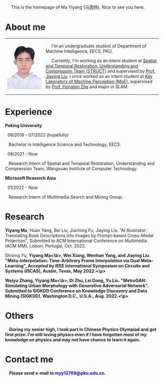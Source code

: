 
<p> &nbsp;&nbsp;&nbsp;&nbsp; This is the homepage of Ma Yiyang (马逸扬). Nice to see you here. </p>

<h1> About me </h1>
  
  <table frame="void">
    <tr>
      <td width="25%"> 
        <img src="/免冠照_白1寸_20220111.jpg" width="100%">  
      </td>
      <td width="75%">
        <p> &nbsp;&nbsp;&nbsp;&nbsp; I'm an undergraduate student of Department of Machine Intelligence, EECS, PKU. </p>
        <p> &nbsp;&nbsp;&nbsp;&nbsp; Currently, I'm working as an intern student at <a href="http://39.96.165.147/struct.html">Spatial and Temporal Restoration, Understanding and Compression Team (STRUCT)</a> and supervised by <a href="http://39.96.165.147/people/liujiaying.html"> Prof. Jiaying Liu</a>. I once worked as an intern student at <a href="https://www.google.com/search?q=%E6%9C%BA%E5%99%A8%E6%84%9F%E7%9F%A5%E4%B8%8E%E6%99%BA%E8%83%BD%E6%95%99%E8%82%B2%E9%83%A8%E9%87%8D%E7%82%B9%E5%AE%9E%E9%AA%8C%E5%AE%A4+%28%E5%AE%83%E5%AE%9E%E5%9C%A8%E6%B2%A1%E6%9C%89%E4%B8%BB%E9%A1%B5%29&sxsrf=ALeKk01lfuziDxO6X_q7VTTZORMY5GBsiw%3A1629133212254&source=hp&ei=nJkaYZ3LDNT0hwPwgauoBA&iflsig=AINFCbYAAAAAYRqnrLISuBy3Z2fCSfceK_WK5hMSfo3h&oq=%E6%9C%BA%E5%99%A8%E6%84%9F%E7%9F%A5%E4%B8%8E%E6%99%BA%E8%83%BD%E6%95%99%E8%82%B2%E9%83%A8%E9%87%8D%E7%82%B9%E5%AE%9E%E9%AA%8C%E5%AE%A4+%28%E5%AE%83%E5%AE%9E%E5%9C%A8%E6%B2%A1%E6%9C%89%E4%B8%BB%E9%A1%B5%29&gs_lcp=Cgdnd3Mtd2l6EAMyBwghEAoQoAFQtxhYtxhgzyNoAHAAeACAAYUCiAGFApIBAzItMZgBAKABAqABAQ&sclient=gws-wiz&ved=0ahUKEwidiZ-TgrbyAhVU-mEKHfDACkUQ4dUDCAc&uact=5">Key Laboratory of Machine Perception (MoE)</a>, supervised by <a href="http://www.cis.pku.edu.cn/info/1084/1271.htm">Prof. Hongbin Zha</a> and major in SLAM.</p>
      </td>
    </tr>
  </table>

<h1> Experience </h1>

  <p><b> Peking University </b></p>

  <p> &nbsp; 09/2018 - 07/2022 (hopefully)</p>
  <p> &nbsp;&nbsp; Bachelor in Intelligence Science and Technology, EECS.</p>
  
  <p> &nbsp; 08/2021 - Now</p>
  <p> &nbsp;&nbsp; Research Intern of Spatial and Temporal Restoration, Understanding and Compression Team, Wangxuan Institute of Computer Technology.</p>
  
  <p><b> Microsoft Reaserch Asia </b></p>
  
  <p> &nbsp; 01/2022 - Now</p>
  <p> &nbsp;&nbsp; Research Intern of Multimedia Search and Mining Group.

<h1> Research </h1>

  <p><b> Yiyang Ma</b>, Huan Yang, Bei Liu, Jianlong Fu, Jiaying Liu. "AI Illustrator: Translating Book Descriptions into Images by Prompt-based Cross-Modal Projection", Submitted to ACM International Conference on Multimedia (ACM MM), Lisbon, Portugal, Oct. 2022.</p>
  <p> Shixing Yu, <b>Yiyang Ma<\b>, Wei Xiang, Wenhan Yang, and Jiaying Liu. "Meta-Interpolation: Time-Arbitrary Frame Interpolation via Dual Meta-Learning", Accepted by IEEE International Symposium on Circuits and Systems (ISCAS), Austin, Texas, May 2022.<\p>
  <p> Weiyu Zhang, <b>Yiyang Ma<\b>, Di Zhu, Lei Dong, Yu Liu. "MetroGAN: Simulating Urban Morphology with Generative Adversarial Network", Submitted to SIGKDD Conference on Knowledge Discovery and Data Mining (SIGKDD), Washington D.C., U.S.A., Aug. 2022.<\p>
  
<h1> Others </h1>

  <p> &nbsp;&nbsp;&nbsp;&nbsp;During my senior high, I took part in Chinese Physics Olympiad and got first prize. I'm still loving physics even if I have forgotten most of my knowlodge on physics and may not have chance to learn it again.</p>

<h1> Contact me </h1>
  <p> &nbsp;&nbsp;&nbsp;&nbsp;Please send e-mail to <p1 style="color:#0000FF;">myy12769@pku.edu.cn</p1>.</p>
